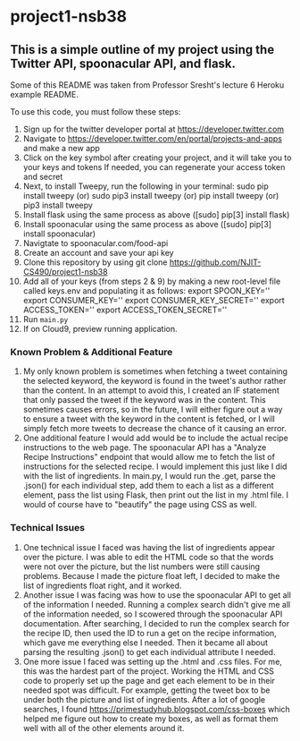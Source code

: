 # project1-nsb38
## This is a simple outline of my project using the Twitter API, spoonacular API, and flask.
Some of this README was taken from Professor Sresht's lecture 6 Heroku example README.

To use this code, you must follow these steps:
1. Sign up for the twitter developer portal at https://developer.twitter.com
2. Navigate to https://developer.twitter.com/en/portal/projects-and-apps and make a new app
3. Click on the key symbol after creating your project, and it will take you to your keys and tokens
    If needed, you can regenerate your access token and secret
4. Next, to install Tweepy, run the following in your terminal:
    sudo pip install tweepy
    (or) sudo pip3 install tweepy
    (or) pip install tweepy
    (or) pip3 install tweepy
5. Install flask using the same process as above ([sudo] pip[3] install flask)
6. Install spoonacular using the same process as above ([sudo] pip[3] install spoonacular)
7. Navigtate to spoonacular.com/food-api
8. Create an account and save your api key
9. Clone this repository by using git clone https://github.com/NJIT-CS490/project1-nsb38
10. Add all of your keys (from steps 2 & 9) by making a new root-level file called keys.env and populating it as follows:
    export SPOON_KEY=''
    export CONSUMER_KEY=''
    export CONSUMER_KEY_SECRET=''
    export ACCESS_TOKEN=''
    export ACCESS_TOKEN_SECRET=''
11. Run `main.py`
12. If on Cloud9, preview running application.


### Known Problem & Additional Feature
1. My only known problem is sometimes when fetching a tweet containing the selected keyword, the keyword is found in the tweet's author rather than the content. In an attempt to avoid this, I created an IF statement that only passed the tweet if the keyword was in the content. This sometimes causes errors, so in the future, I will either figure out a way to ensure a tweet with the keyword in the content is fetched, or I will simply fetch more tweets to decrease the chance of it causing an error.
2. One additional feature I would add would be to include the actual recipe instructions to the web page. The spoonacular API has a "Analyze Recipe Instructions" endpoint that would allow me to fetch the list of instructions for the selected recipe. I would implement this just like I did with the list of ingredients. In main.py, I would run the .get, parse the .json() for each individual step, add them to each a list as a different element, pass the list using Flask, then print out the list in my .html file. I would of course have to "beautify" the page using CSS as well.


### Technical Issues
1. One technical issue I faced was having the list of ingredients appear over the picture. I was able to edit the HTML code so that the words were not over the picture, but the list numbers were still causing problems. Because I made the picture float left, I decided to make the list of ingredients float right, and it worked.
2. Another issue I was facing was how to use the spoonacular API to get all of the information I needed. Running a complex search didn't give me all of the information needed, so I scowered through the spoonacular API documentation. After searching, I decided to run the complex search for the recipe ID, then used the ID to run a get on the recipe information, which gave me everything else I needed. Then it became all about parsing the resulting .json() to get each individual attribute I needed.
3. One more issue I faced was setting up the .html and .css files. For me, this was the hardest part of the project. Working the HTML and CSS code to properly set up the page and get each element to be in their needed spot was difficult. For example, getting the tweet box to be under both the picture and list of ingredients. After a lot of google searches, I found https://primestudyhub.blogspot.com/css-boxes which helped me figure out how to create my boxes, as well as format them well with all of the other elements around it.
